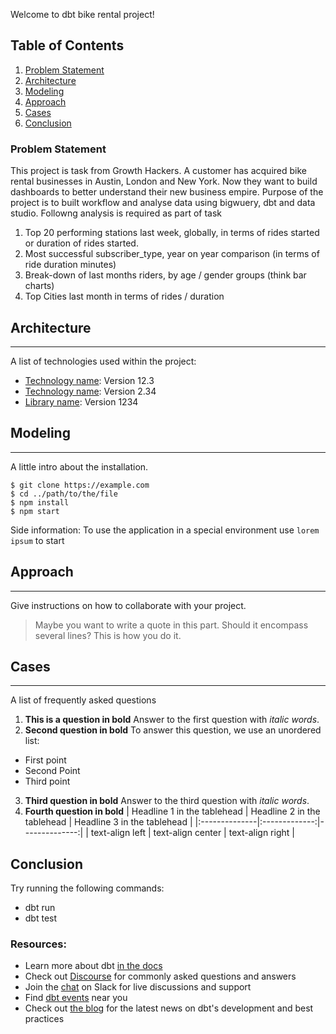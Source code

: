 Welcome to dbt bike rental project!

## Table of Contents
1. [Problem Statement](#problem-statement)
2. [Architecture](#architecture)
3. [Modeling](#modeling)
4. [Approach](#approach)
5. [Cases](#cases)
6. [Conclusion](#conclusion)
### Problem Statement
This project is task from Growth Hackers. A customer has acquired bike rental businesses in Austin, London and New York. Now they
want to build dashboards to better understand their new business empire. Purpose of the project is to built workflow and analyse data using bigwuery, dbt and data studio. Followng analysis is required as part of task

1. Top 20 performing stations last week, globally, in terms of rides started or duration of
rides started.
2. Most successful subscriber_type, year on year comparison (in terms of ride duration
minutes)
3. Break-down of last months riders, by age / gender groups (think bar charts)
4. Top Cities last month in terms of rides / duration

## Architecture
***
A list of technologies used within the project:
* [Technology name](https://example.com): Version 12.3 
* [Technology name](https://example.com): Version 2.34
* [Library name](https://example.com): Version 1234

## Modeling
***
A little intro about the installation. 
```
$ git clone https://example.com
$ cd ../path/to/the/file
$ npm install
$ npm start
```
Side information: To use the application in a special environment use ```lorem ipsum``` to start
## Approach
***
Give instructions on how to collaborate with your project.
> Maybe you want to write a quote in this part. 
> Should it encompass several lines?
> This is how you do it.
## Cases
***
A list of frequently asked questions
1. **This is a question in bold**
Answer to the first question with _italic words_. 
2. __Second question in bold__ 
To answer this question, we use an unordered list:
* First point
* Second Point
* Third point
3. **Third question in bold**
Answer to the third question with *italic words*.
4. **Fourth question in bold**
| Headline 1 in the tablehead | Headline 2 in the tablehead | Headline 3 in the tablehead |
|:--------------|:-------------:|--------------:|
| text-align left | text-align center | text-align right |




## Conclusion









Try running the following commands:
- dbt run
- dbt test


### Resources:
- Learn more about dbt [in the docs](https://docs.getdbt.com/docs/introduction)
- Check out [Discourse](https://discourse.getdbt.com/) for commonly asked questions and answers
- Join the [chat](http://slack.getdbt.com/) on Slack for live discussions and support
- Find [dbt events](https://events.getdbt.com) near you
- Check out [the blog](https://blog.getdbt.com/) for the latest news on dbt's development and best practices

